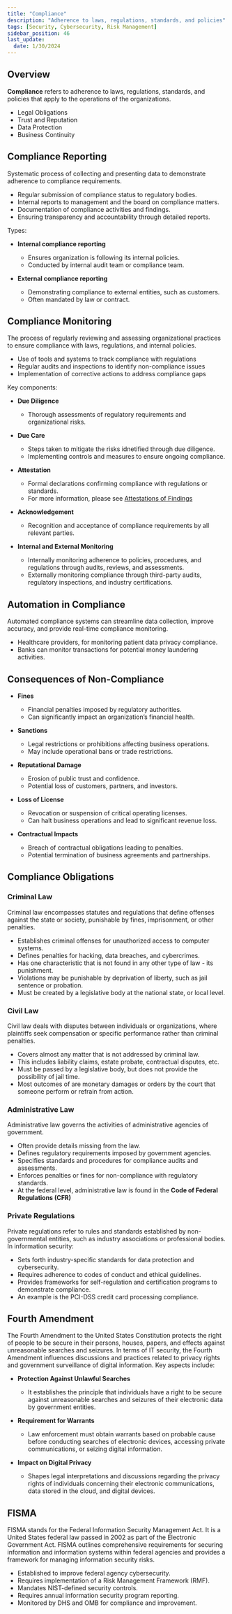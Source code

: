 ```yaml
---
title: "Compliance"
description: "Adherence to laws, regulations, standards, and policies"
tags: [Security, Cybersecurity, Risk Management]
sidebar_position: 46
last_update:
  date: 1/30/2024
---
```




## Overview 

**Compliance** refers to adherence to laws, regulations, standards, and policies that apply to the operations of the organizations.

- Legal Obligations 
- Trust and Reputation
- Data Protection 
- Business Continuity

## Compliance Reporting

Systematic process of collecting and presenting data to demonstrate adherence to compliance requirements. 

- Regular submission of compliance status to regulatory bodies.
- Internal reports to management and the board on compliance matters.
- Documentation of compliance activities and findings.
- Ensuring transparency and accountability through detailed reports.

Types:

- **Internal compliance reporting**
  - Ensures organization is following its internal policies. 
  - Conducted by internal audit team or compliance team.

- **External compliance reporting**
  - Demonstrating compliance to external entities, such as customers.
  - Often mandated by law or contract.

## Compliance Monitoring

The process of regularly reviewing and assessing organizational practices to ensure compliance with laws, regulations, and internal policies.

- Use of tools and systems to track compliance with regulations
- Regular audits and inspections to identify non-compliance issues
- Implementation of corrective actions to address compliance gaps

Key components:

- **Due Diligence**
  - Thorough assessments of regulatory requirements and organizational risks.

- **Due Care**
  - Steps taken to mitigate the risks idnetified through due diligence. 
  - Implementing controls and measures to ensure ongoing compliance.

- **Attestation**
  - Formal declarations confirming compliance with regulations or standards.
  - For more information, please see [Attestations of Findings](../007-Assessment-and-Testing/068-Attestation-of-Findings.md)

- **Acknowledgement**
  - Recognition and acceptance of compliance requirements by all relevant parties.

- **Internal and External Monitoring**
  - Internally monitoring adherence to policies, procedures, and regulations through audits, reviews, and assessments.
  - Externally monitoring compliance through third-party audits, regulatory inspections, and industry certifications.

## Automation in Compliance 

Automated compliance systems can streamline data collection, improve accuracy, and provide real-time compliance monitoring.

- Healthcare providers, for monitoring patient data privacy compliance.
- Banks can monitor transactions for potential money laundering activities.

## Consequences of Non-Compliance

- **Fines**
  - Financial penalties imposed by regulatory authorities.
  - Can significantly impact an organization’s financial health. 

- **Sanctions**
  - Legal restrictions or prohibitions affecting business operations.
  - May include operational bans or trade restrictions.

- **Reputational Damage**
  - Erosion of public trust and confidence.
  - Potential loss of customers, partners, and investors.

- **Loss of License**
  - Revocation or suspension of critical operating licenses.
  - Can halt business operations and lead to significant revenue loss.

- **Contractual Impacts**
  - Breach of contractual obligations leading to penalties.
  - Potential termination of business agreements and partnerships.


## Compliance Obligations

### Criminal Law

Criminal law encompasses statutes and regulations that define offenses against the state or society, punishable by fines, imprisonment, or other penalties. 

- Establishes criminal offenses for unauthorized access to computer systems.
- Defines penalties for hacking, data breaches, and cybercrimes.
- Has one characteristic that is not found in any other type of law - its punishment.
- Violations may be punishable by deprivation of liberty, such as jail sentence or probation.
- Must be created by a legislative body at the national state, or local level.

### Civil Law

Civil law deals with disputes between individuals or organizations, where plaintiffs seek compensation or specific performance rather than criminal penalties. 

- Covers almost any matter that is not addressed by criminal law.
- This includes liability claims, estate probate, contractual disputes, etc.
- Must be passed by a legislative body, but does not provide the possibility of jail time.
- Most outcomes of are monetary damages or orders by the court that someone perform or refrain from action.


### Administrative Law

Administrative law governs the activities of administrative agencies of government. 

- Often provide details missing from the law.
- Defines regulatory requirements imposed by government agencies.
- Specifies standards and procedures for compliance audits and assessments.
- Enforces penalties or fines for non-compliance with regulatory standards.
- At the federal level, administrative law is found in the **Code of Federal Regulations (CFR)**

### Private Regulations

Private regulations refer to rules and standards established by non-governmental entities, such as industry associations or professional bodies. In information security:

- Sets forth industry-specific standards for data protection and cybersecurity.
- Requires adherence to codes of conduct and ethical guidelines.
- Provides frameworks for self-regulation and certification programs to demonstrate compliance.
- An example is the PCI-DSS credit card processing compliance.

## Fourth Amendment

The Fourth Amendment to the United States Constitution protects the right of people to be secure in their persons, houses, papers, and effects against unreasonable searches and seizures. In terms of IT security, the Fourth Amendment influences discussions and practices related to privacy rights and government surveillance of digital information. Key aspects include:

- **Protection Against Unlawful Searches** 
   - It establishes the principle that individuals have a right to be secure against unreasonable searches and seizures of their electronic data by government entities.
  
- **Requirement for Warrants** 
  - Law enforcement must obtain warrants based on probable cause before conducting searches of electronic devices, accessing private communications, or seizing digital information.
  
- **Impact on Digital Privacy** 
  - Shapes legal interpretations and discussions regarding the privacy rights of individuals concerning their electronic communications, data stored in the cloud, and digital devices.



## FISMA

FISMA stands for the Federal Information Security Management Act. It is a United States federal law passed in 2002 as part of the Electronic Government Act. FISMA outlines comprehensive requirements for securing information and information systems within federal agencies and provides a framework for managing information security risks.

- Established to improve federal agency cybersecurity.
- Requires implementation of a Risk Management Framework (RMF).
- Mandates NIST-defined security controls.
- Requires annual information security program reporting.
- Monitored by DHS and OMB for compliance and improvement.